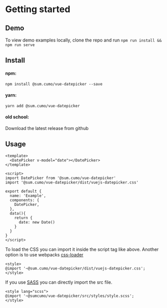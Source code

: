 # Getting started

## Demo

To view demo examples locally, clone the repo and run `npm run install && npm run serve`

## Install

#### npm:

`npm install @sum.cumo/vue-datepicker --save`

#### yarn:

`yarn add @sum.cumo/vue-datepicker`

#### old school:

Download the latest release from github

## Usage

```vue
<template>
  <DatePicker v-model="date"></DatePicker>
</template>

<script>
import DatePicker from '@sum.cumo/vue-datepicker'
import '@sum.cumo/vue-datepicker/dist/vuejs-datepicker.css'

export default {
  name: 'Example',
  components: {
    DatePicker,
  },
  data(){
    return {
      date: new Date()
    }
  }
}
</script>
```

To load the CSS you can import it inside the script tag like above.
Another option is to use webpacks [css-loader](https://webpack.js.org/loaders/css-loader/)
```vue
<style>
@import '~@sum.cumo/vue-datepicker/dist/vuejs-datepicker.css';
</style>
```

If you use [SASS](https://sass-lang.com/) you can directly import the src file.

```vue
<style lang="scss">
@import '~@sumcumo/vue-datepicker/src/styles/style.scss';
</style>
```
